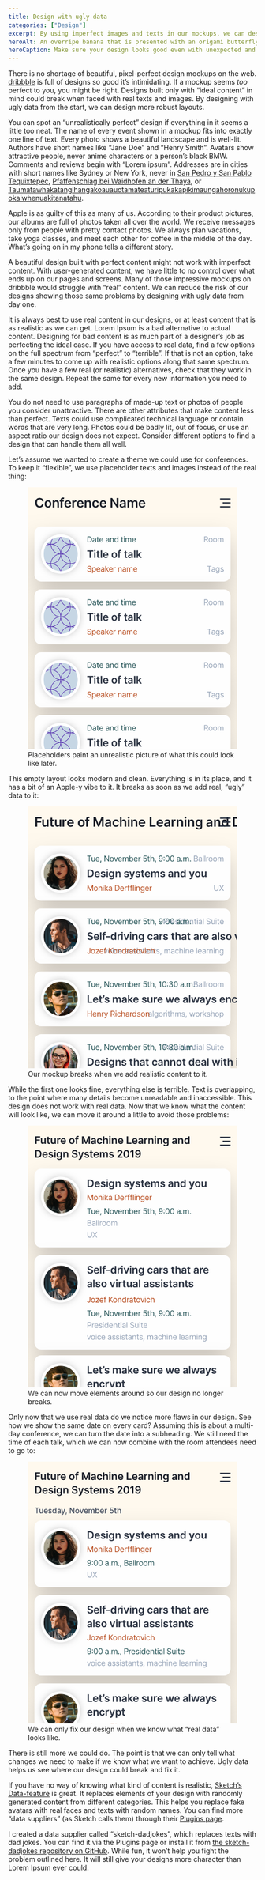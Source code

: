 ```yaml
---
title: Design with ugly data
categories: ["Design"]
excerpt: By using imperfect images and texts in our mockups, we can design more robust layouts.
heroAlt: An overripe banana that is presented with an origami butterfly and flower petals.
heroCaption: Make sure your design looks good even with unexpected and unusual content.
---
```

There is no shortage of beautiful, pixel-perfect design mockups on the web. [dribbble](https://dribbble.com) is full of designs so good it’s intimidating. If a mockup seems _too_ perfect to you, you might be right. Designs built only with “ideal content” in mind could break when faced with real texts and images. By designing with ugly data from the start, we can design more robust layouts.

You can spot an “unrealistically perfect” design if everything in it seems a little too neat. The name of every event shown in a mockup fits into exactly one line of text. Every photo shows a beautiful landscape and is well-lit. Authors have short names like “Jane Doe” and “Henry Smith”. Avatars show attractive people, never anime characters or a person’s black BMW. Comments and reviews begin with “Lorem ipsum”. Addresses are in cities with short names like Sydney or New York, never in [San Pedro y San Pablo Tequixtepec](https://en.wikipedia.org/wiki/San_Pedro_y_San_Pablo_Tequixtepec), [Pfaffenschlag bei Waidhofen an der Thaya](https://en.wikipedia.org/wiki/Pfaffenschlag_bei_Waidhofen), or [Taumatawhakatangihangakoauauotamateaturipukakapikimaungahoronukupokaiwhenuakitanatahu](https://en.wikipedia.org/wiki/Taumatawhakatangihangakoauauotamateaturipukakapikimaungahoronukupokaiwhenuakitanatahu).

Apple is as guilty of this as many of us. According to their product pictures, our albums are full of photos taken all over the world. We receive messages only from people with pretty contact photos. We always plan vacations, take yoga classes, and meet each other for coffee in the middle of the day. What’s going on in my phone tells a different story.

A beautiful design built with perfect content might not work with imperfect content. With user-generated content, we have little to no control over what ends up on our pages and screens. Many of those impressive mockups on dribbble would struggle with “real” content. We can reduce the risk of our designs showing those same problems by designing with ugly data from day one.

It is always best to use real content in our designs, or at least content that is as realistic as we can get. Lorem Ipsum is a bad alternative to actual content. Designing for bad content is as much part of a designer’s job as perfecting the ideal case. If you have access to real data, find a few options on the full spectrum from “perfect” to “terrible”. If that is not an option, take a few minutes to come up with realistic options along that same spectrum. Once you have a few real (or realistic) alternatives, check that they work in the same design. Repeat the same for every new information you need to add.

You do not need to use paragraphs of made-up text or photos of people you consider unattractive. There are other attributes that make content less than perfect. Texts could use complicated technical language or contain words that are very long. Photos could be badly lit, out of focus, or use an aspect ratio our design does not expect. Consider different options to find a design that can handle them all well.

Let’s assume we wanted to create a theme we could use for conferences. To keep it “flexible”, we use placeholder texts and images instead of the real thing:

<figure>
  <img src="/assets/posts/design-with-ugly-data/mockup-empty.png" alt="Mockup of a page that could be used for conferences">

  <figcaption>
    Placeholders paint an unrealistic picture of what this could look like later.
  </figcaption>
</figure>

This empty layout looks modern and clean. Everything is in its place, and it has a bit of an Apple-y vibe to it. It breaks as soon as we add real, “ugly” data to it:

<figure>
  <img src="/assets/posts/design-with-ugly-data/mockup-with-content.png" alt="The previous mockup with realistic data">

  <figcaption>
    Our mockup breaks when we add realistic content to it.
  </figcaption>
</figure>

While the first one looks fine, everything else is terrible. Text is overlapping, to the point where many details become unreadable and inaccessible. This design does not work with real data. Now that we know what the content will look like, we can move it around a little to avoid those problems:

<figure>
  <img src="/assets/posts/design-with-ugly-data/mockup-with-all-content-visible.png" alt="An iteration of the broken design">

  <figcaption>
    We can now move elements around so our design no longer breaks.
  </figcaption>
</figure>

Only now that we use real data do we notice more flaws in our design. See how we show the same date on every card? Assuming this is about a multi-day conference, we can turn the date into a subheading. We still need the time of each talk, which we can now combine with the room attendees need to go to:

<figure>
  <img src="/assets/posts/design-with-ugly-data/mockup-with-cleaned-up-content.png" alt="An improvement on the previous iteration">

  <figcaption>
    We can only fix our design when we know what “real data” looks like.
  </figcaption>
</figure>

There is still more we could do. The point is that we can only tell what changes we need to make if we know what we want to achieve. Ugly data helps us see where our design could break and fix it.

If you have no way of knowing what kind of content is realistic, [Sketch’s Data-feature](https://www.sketch.com/docs/data/) is great. It replaces elements of your design with randomly generated content from different categories. This helps you replace fake avatars with real faces and texts with random names. You can find more “data suppliers” (as Sketch calls them) through their [Plugins page](https://www.sketch.com/extensions/plugins/).

I created a data supplier called “sketch-dadjokes”, which replaces texts with dad jokes. You can find it via the Plugins page or install it from [the sketch-dadjokes repository on GitHub](https://github.com/domhabersack/sketch-dadjokes). While fun, it won’t help you fight the problem outlined here. It will still give your designs more character than Lorem Ipsum ever could.
